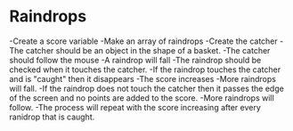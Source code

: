Raindrops
=========

-Create a score variable
-Make an array of raindrops
-Create the catcher
-The catcher should be an object in the shape of a basket.
-The catcher should follow the mouse
-A raindrop will fall
-The raindrop should be checked when it touches the catcher.
-If the raindrop touches the catcher and is "caught" then it disappears
-The score increases
-More raindrops will fall.
-If the raindrop does not touch the catcher then it passes the edge of the screen and no points are added to the score. 
-More raindrops will follow.
-The process will repeat with the score increasing after every ranidrop that is caught.
